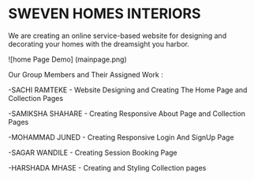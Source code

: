 # SWEVEN HOMES INTERIORS

We are creating an online service-based website for designing and decorating your homes with the dreamsight you harbor.

![home Page Demo]
(mainpage.png)

Our Group Members and Their Assigned Work :

-SACHI RAMTEKE - Website Designing and Creating The Home Page and Collection Pages

-SAMIKSHA SHAHARE - Creating Responsive About Page and Collection Pages

-MOHAMMAD JUNED - Creating Responsive Login And SignUp Page

-SAGAR WANDILE - Creating Session Booking Page 

-HARSHADA MHASE - Creating and Styling Collection pages


